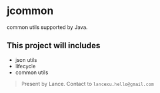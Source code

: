 # jcommon

common utils supported by Java.

## This project will includes

* json utils
* lifecycle
* common utils

> Present by Lance. Contact to `lancexu.hello@gmail.com`
